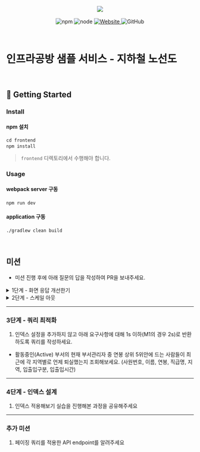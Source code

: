 <p align="center">
    <img width="200px;" src="https://raw.githubusercontent.com/woowacourse/atdd-subway-admin-frontend/master/images/main_logo.png"/>
</p>
<p align="center">
  <img alt="npm" src="https://img.shields.io/badge/npm-%3E%3D%205.5.0-blue">
  <img alt="node" src="https://img.shields.io/badge/node-%3E%3D%209.3.0-blue">
  <a href="https://edu.nextstep.camp/c/R89PYi5H" alt="nextstep atdd">
    <img alt="Website" src="https://img.shields.io/website?url=https%3A%2F%2Fedu.nextstep.camp%2Fc%2FR89PYi5H">
  </a>
  <img alt="GitHub" src="https://img.shields.io/github/license/next-step/atdd-subway-service">
</p>

<br>

# 인프라공방 샘플 서비스 - 지하철 노선도

<br>

## 🚀 Getting Started

### Install
#### npm 설치
```
cd frontend
npm install
```
> `frontend` 디렉토리에서 수행해야 합니다.

### Usage
#### webpack server 구동
```
npm run dev
```
#### application 구동
```
./gradlew clean build
```
<br>

## 미션

* 미션 진행 후에 아래 질문의 답을 작성하여 PR을 보내주세요.

<details>
<summary>1단계 - 화면 응답 개선한기</summary>
<div markdown="1">

### 1단계 - 화면 응답 개선하기
1. 성능 개선 결과를 공유해주세요 (Smoke, Load, Stress 테스트 결과)

2. 어떤 부분을 개선해보셨나요? 과정을 설명해주세요

* Reverse Proxy 개선
  - [x] gzip 압축
  - [x] 캐싱
  - [x] TLS, HTTP/2 설정

* WAS 성능 개선
  * Redis Spring Data Cache 적용
  - [x] 지하철역 조회
  - [x] 경로 검색
---

</div>
</details>

<details>
<summary>2단계 - 스케일 아웃</summary>
<div markdown="2">

### 2단계 - 스케일 아웃

- [x] springboot에 HTTP Cache, gzip 설정하기
- [x] Launch Template 작성하기
- [x] Auto Scaling Group 생성하기
- [ ] Smoke, Load, Stress 테스트 후 결과를 기록

1. Launch Template 링크를 공유해주세요.

[launch Template 보기](https://ap-northeast-2.console.aws.amazon.com/ec2/v2/home?region=ap-northeast-2#LaunchTemplateDetails:launchTemplateId=lt-0c70e6dedf56c521a)

2. cpu 부하 실행 후 EC2 추가생성 결과를 공유해주세요. (Cloudwatch 캡쳐)

```sh
$ stress -c 2
```

* cpu_stress

![cpu_stress](./result/cpu_stress.png)

* cloudWatch

![cloudWatch](./result/cloudWatch.png)

* cloudWatch_instance

![cloudWatch_instance](./result/cloudWatch_instance.png)

3. 성능 개선 결과를 공유해주세요 (Smoke, Load, Stress 테스트 결과)

* scale_out_smoke_test

![scale_out_smoke_test](./result/k6/smoke_after_scale_out.png)

* scale_out_load_test

![scale_out_load_test](./result/k6/load_after_scale_out.png)

* scale_out_stress_test

![scale_out_stress_test](./result/k6/stress_after_scale_out.png)

</div>
</details>

---

### 3단계 - 쿼리 최적화

1. 인덱스 설정을 추가하지 않고 아래 요구사항에 대해 1s 이하(M1의 경우 2s)로 반환하도록 쿼리를 작성하세요.

- 활동중인(Active) 부서의 현재 부서관리자 중 연봉 상위 5위안에 드는 사람들이 최근에 각 지역별로 언제 퇴실했는지 조회해보세요. (사원번호, 이름, 연봉, 직급명, 지역, 입출입구분, 입출입시간)

---

### 4단계 - 인덱스 설계

1. 인덱스 적용해보기 실습을 진행해본 과정을 공유해주세요

---

### 추가 미션

1. 페이징 쿼리를 적용한 API endpoint를 알려주세요
